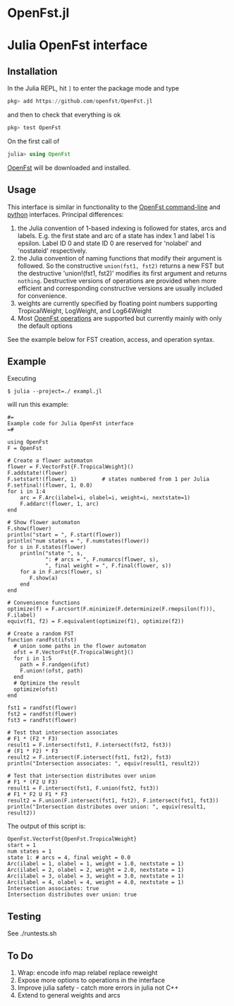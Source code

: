 # OpenFst.jl
# Julia OpenFst interface

## Installation

In the Julia REPL, hit `]` to enter the package mode and type
```julia
pkg> add https://github.com/openfst/OpenFst.jl
```
and then to check that everything is ok
```julia
pkg> test OpenFst
```
On the first call of 
```julia
julia> using OpenFst
```
[OpenFst](https://www.openfst.org) will be downloaded and installed.

## Usage
This interface is similar in functionality to the
[OpenFst command-line](https://www.openfst.org) and
[python](https://python.openfst.org) interfaces. Principal differences:
1. the Julia convention of 1-based indexing is followed for states,
arcs and labels. E.g. the first state and arc of a state has index 1
and label 1 is epsilon. Label ID 0 and state ID 0 are reserved for
'nolabel' and 'nostateid' respectively.
2. the Julia convention of naming functions that modify their
argument is followed. So the constructive `union(fst1, fst2)` returns a new FST
but the destructive 'union!(fst1, fst2)' modifies its first argument and
returns `nothing`. Destructive versions of operations are provided when
more efficient and corresponding constructive versions are usually included
for convenience.
3. weights are currently specified by floating point numbers supporting
TropicalWeight, LogWeight, and Log64Weight
4. Most [OpenFst operations](https://www.openfst.org/twiki/bin/view/FST/FstQuickTour#AvailableOperations) are supported but currently mainly with
only the default options

See the example below for FST creation, access, and operation syntax.

## Example
Executing

 	$ julia --project=./ exampl.jl

will run this example:

	#=
	Example code for Julia OpenFst interface
	=#

	using OpenFst
	F = OpenFst

	# Create a flower automaton
	flower = F.VectorFst{F.TropicalWeight}()
	F.addstate!(flower)
	F.setstart!(flower, 1)        # states numbered from 1 per Julia
	F.setfinal!(flower, 1, 0.0)
	for i in 1:4
		arc = F.Arc(ilabel=i, olabel=i, weight=i, nextstate=1)
		F.addarc!(flower, 1, arc)
	end

	# Show flower automaton
	F.show(flower)
	println("start = ", F.start(flower))
	println("num states = ", F.numstates(flower))
	for s in F.states(flower)
		println("state ", s,
				": # arcs = ", F.numarcs(flower, s),
				", final weight = ", F.final(flower, s))
		for a in F.arcs(flower, s)
		   F.show(a)
		end
	end

	# Convenience functions
	optimize(f) = F.arcsort(F.minimize(F.determinize(F.rmepsilon(f))), F.ilabel)
	equiv(f1, f2) = F.equivalent(optimize(f1), optimize(f2))

	# Create a random FST
	function randfst(ifst)
	  # union some paths in the flower automaton
	  ofst = F.VectorFst{F.TropicalWeight}()
	  for i in 1:5
		path = F.randgen(ifst)
		F.union!(ofst, path)
	  end
	  # Optimize the result
	  optimize(ofst)
	end

	fst1 = randfst(flower)
	fst2 = randfst(flower)
	fst3 = randfst(flower)

	# Test that intersection associates
	# F1 * (F2 * F3)
	result1 = F.intersect(fst1, F.intersect(fst2, fst3))
	# (F1 * F2) * F3
	result2 = F.intersect(F.intersect(fst1, fst2), fst3)
	println("Intersection associates: ", equiv(result1, result2))

	# Test that intersection distributes over union
	# F1 * (F2 U F3)
	result1 = F.intersect(fst1, F.union(fst2, fst3))
	# F1 * F2 U F1 * F3
	result2 = F.union(F.intersect(fst1, fst2), F.intersect(fst1, fst3))
	println("Intersection distributes over union: ", equiv(result1, result2))

The output of this script is:

	OpenFst.VectorFst{OpenFst.TropicalWeight}
	start = 1
	num states = 1
	state 1: # arcs = 4, final weight = 0.0
	Arc(ilabel = 1, olabel = 1, weight = 1.0, nextstate = 1)
	Arc(ilabel = 2, olabel = 2, weight = 2.0, nextstate = 1)
	Arc(ilabel = 3, olabel = 3, weight = 3.0, nextstate = 1)
	Arc(ilabel = 4, olabel = 4, weight = 4.0, nextstate = 1)
	Intersection associates: true
	Intersection distributes over union: true

## Testing
See ./runtests.sh

## To Do
1. Wrap: encode info map relabel replace reweight
2. Expose more options to operations in the interface
3. Improve julia safety - catch more errors in julia not C++
4. Extend to general weights and arcs
